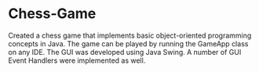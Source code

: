 # Chess-Game
Created a chess game that implements basic object-oriented programming concepts in Java. The game can be played by running the GameApp class on any IDE. The GUI was developed using Java Swing. A number of GUI Event Handlers were implemented as well.

